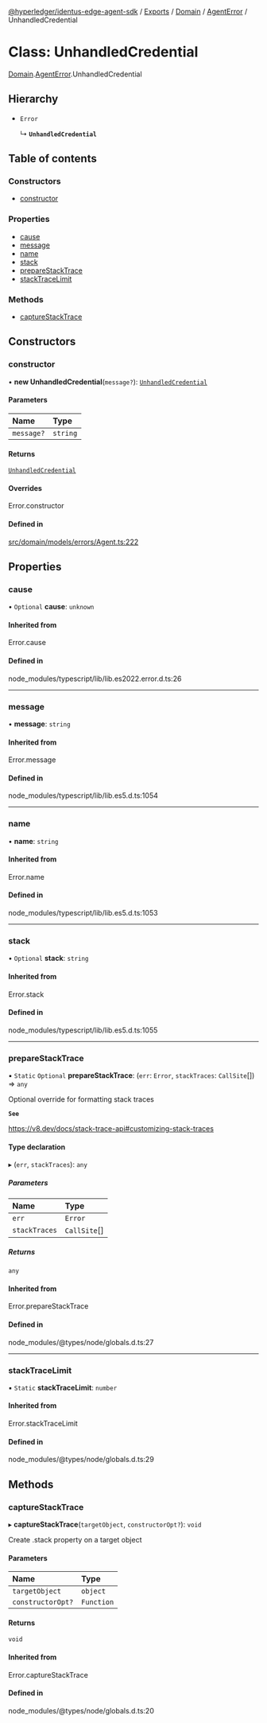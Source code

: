 [@hyperledger/identus-edge-agent-sdk](../README.md) / [Exports](../modules.md) / [Domain](../modules/Domain.md) / [AgentError](../modules/Domain.AgentError.md) / UnhandledCredential

# Class: UnhandledCredential

[Domain](../modules/Domain.md).[AgentError](../modules/Domain.AgentError.md).UnhandledCredential

## Hierarchy

- `Error`

  ↳ **`UnhandledCredential`**

## Table of contents

### Constructors

- [constructor](Domain.AgentError.UnhandledCredential.md#constructor)

### Properties

- [cause](Domain.AgentError.UnhandledCredential.md#cause)
- [message](Domain.AgentError.UnhandledCredential.md#message)
- [name](Domain.AgentError.UnhandledCredential.md#name)
- [stack](Domain.AgentError.UnhandledCredential.md#stack)
- [prepareStackTrace](Domain.AgentError.UnhandledCredential.md#preparestacktrace)
- [stackTraceLimit](Domain.AgentError.UnhandledCredential.md#stacktracelimit)

### Methods

- [captureStackTrace](Domain.AgentError.UnhandledCredential.md#capturestacktrace)

## Constructors

### constructor

• **new UnhandledCredential**(`message?`): [`UnhandledCredential`](Domain.AgentError.UnhandledCredential.md)

#### Parameters

| Name | Type |
| :------ | :------ |
| `message?` | `string` |

#### Returns

[`UnhandledCredential`](Domain.AgentError.UnhandledCredential.md)

#### Overrides

Error.constructor

#### Defined in

[src/domain/models/errors/Agent.ts:222](https://github.com/hyperledger/identus-edge-agent-sdk-ts/blob/b1a74ed6fd4a9050ce3bb69d50435414a88a059a/src/domain/models/errors/Agent.ts#L222)

## Properties

### cause

• `Optional` **cause**: `unknown`

#### Inherited from

Error.cause

#### Defined in

node_modules/typescript/lib/lib.es2022.error.d.ts:26

___

### message

• **message**: `string`

#### Inherited from

Error.message

#### Defined in

node_modules/typescript/lib/lib.es5.d.ts:1054

___

### name

• **name**: `string`

#### Inherited from

Error.name

#### Defined in

node_modules/typescript/lib/lib.es5.d.ts:1053

___

### stack

• `Optional` **stack**: `string`

#### Inherited from

Error.stack

#### Defined in

node_modules/typescript/lib/lib.es5.d.ts:1055

___

### prepareStackTrace

▪ `Static` `Optional` **prepareStackTrace**: (`err`: `Error`, `stackTraces`: `CallSite`[]) => `any`

Optional override for formatting stack traces

**`See`**

https://v8.dev/docs/stack-trace-api#customizing-stack-traces

#### Type declaration

▸ (`err`, `stackTraces`): `any`

##### Parameters

| Name | Type |
| :------ | :------ |
| `err` | `Error` |
| `stackTraces` | `CallSite`[] |

##### Returns

`any`

#### Inherited from

Error.prepareStackTrace

#### Defined in

node_modules/@types/node/globals.d.ts:27

___

### stackTraceLimit

▪ `Static` **stackTraceLimit**: `number`

#### Inherited from

Error.stackTraceLimit

#### Defined in

node_modules/@types/node/globals.d.ts:29

## Methods

### captureStackTrace

▸ **captureStackTrace**(`targetObject`, `constructorOpt?`): `void`

Create .stack property on a target object

#### Parameters

| Name | Type |
| :------ | :------ |
| `targetObject` | `object` |
| `constructorOpt?` | `Function` |

#### Returns

`void`

#### Inherited from

Error.captureStackTrace

#### Defined in

node_modules/@types/node/globals.d.ts:20
